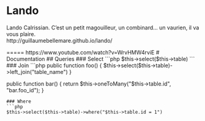 # Lando
<p>Lando Calrissian. C’est un petit magouilleur, un combinard... un vaurien, il va vous plaire.<br>http://guillaumebellemare.github.io/lando/</p>
=====
https://www.youtube.com/watch?v=WrvHMW4rviE
# Documentation
## Queries
### Select
```php
$this->select($this->table)
```
### Join
```php
public function foo() {
  $this->select($this->table)->left_join("table_name")
}

public function bar() {
  return $this->oneToMany("$this->table.id", "bar.foo_id");
}
```
### Where
```php
$this->select($this->table)->where("$this->table.id = 1")
```
